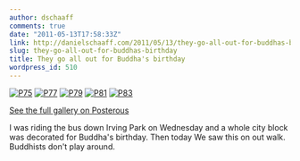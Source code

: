 ```yaml
---
author: dschaaff
comments: true
date: "2011-05-13T17:58:33Z"
link: http://danielschaaff.com/2011/05/13/they-go-all-out-for-buddhas-birthday/
slug: they-go-all-out-for-buddhas-birthday
title: They go all out for Buddha's birthday
wordpress_id: 510
---
```


[![P75](http://posterous.com/getfile/files.posterous.com/danielschaaff/goBdFbiGtmsIAhofbcwIquJflnzztCjAeIztgDFohxbIGJytyJwzgypdnFys/p75.jpg.scaled500.jpg)](http://posterous.com/getfile/files.posterous.com/danielschaaff/goBdFbiGtmsIAhofbcwIquJflnzztCjAeIztgDFohxbIGJytyJwzgypdnFys/p75.jpg.scaled1000.jpg) [![P77](http://posterous.com/getfile/files.posterous.com/danielschaaff/HevCrecDEvclbcnkbsdkajknAnlJrIbmGptpucGwypdlweqlCphxIHuBnyBy/p77.jpg.scaled500.jpg)](http://posterous.com/getfile/files.posterous.com/danielschaaff/HevCrecDEvclbcnkbsdkajknAnlJrIbmGptpucGwypdlweqlCphxIHuBnyBy/p77.jpg.scaled1000.jpg) [![P79](http://posterous.com/getfile/files.posterous.com/danielschaaff/owmaIeaBwrbxchpmeFDuppnCyvpCirydchzxHagbbmcDzjvouABwcEteGnia/p79.jpg.scaled500.jpg)](http://posterous.com/getfile/files.posterous.com/danielschaaff/owmaIeaBwrbxchpmeFDuppnCyvpCirydchzxHagbbmcDzjvouABwcEteGnia/p79.jpg.scaled1000.jpg) [![P81](http://posterous.com/getfile/files.posterous.com/danielschaaff/sAJczhjGueAklooedJInuGbtHaEkefcwGltAiwcDAvrurnmCEaiHwIaacEyf/p81.jpg.scaled500.jpg)](http://posterous.com/getfile/files.posterous.com/danielschaaff/sAJczhjGueAklooedJInuGbtHaEkefcwGltAiwcDAvrurnmCEaiHwIaacEyf/p81.jpg.scaled1000.jpg) [![P83](http://posterous.com/getfile/files.posterous.com/danielschaaff/gBaJHHrmtChFJvgEdcxkBqHqtDBschEIwmDmyaGqmAwFydFuHnuxGrEcJxJc/p83.jpg.scaled500.jpg)](http://posterous.com/getfile/files.posterous.com/danielschaaff/gBaJHHrmtChFJvgEdcxkBqHqtDBschEIwmDmyaGqmAwFydFuHnuxGrEcJxJc/p83.jpg.scaled1000.jpg)

[See the full gallery on Posterous](http://www.danielschaaff.com/they-go-all-out-for-buddhas-birthday)

I was riding the bus down Irving Park on Wednesday and a whole city block was decorated for Buddha's birthday. Then today We saw this on out walk. Buddhists don't play around.
